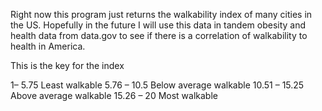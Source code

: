 Right now this program just returns the walkability index of many cities in the US. Hopefully in the future I will use this data in tandem
obesity and health data from data.gov to see if there is a correlation of walkability to health in America. 

This is the key for the index  

1– 5.75 Least walkable
5.76 – 10.5 Below average walkable
10.51 – 15.25 Above average walkable
15.26 – 20 Most walkable
